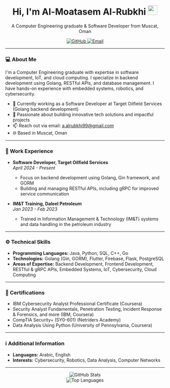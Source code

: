 <!-- Header Section -->
<div align="center">
  <h1>Hi, I'm Al-Moatasem Al-Rubkhi <img src="https://media.giphy.com/media/hvRJCLFzcasrR4ia7z/giphy.gif" width="30"/></h1>
  <p>A Computer Engineering graduate & Software Developer from Muscat, Oman</p>
</div>

<!-- Social Links -->
<div align="center">
  <a href="https://github.com/yourusername" target="_blank">
    <img src="https://img.shields.io/badge/GitHub-100000?style=for-the-badge&logo=github&logoColor=white" alt="GitHub">
  </a>
  <a href="mailto:a.alrubkhi99@gmail.com" target="_blank">
    <img src="https://img.shields.io/badge/Email-D14836?style=for-the-badge&logo=gmail&logoColor=white" alt="Email">
  </a>
  <!-- Add additional links if needed -->
</div>

---

<!-- About Me -->
### :computer: About Me
I'm a Computer Engineering graduate with expertise in software development, IoT, and cloud computing. I specialize in backend development using Golang, RESTful APIs, and database management. I have hands-on experience with embedded systems, robotics, and cybersecurity.

- 🔭 Currently working as a Software Developer at Target Oilfield Services (Golang backend development)
- 🌱 Passionate about building innovative tech solutions and impactful projects
- 📫 Reach out via email: [a.alrubkhi99@gmail.com](mailto:a.alrubkhi99@gmail.com)
- 🌐 Based in Muscat, Oman

---

<!-- Work Experience -->
### :briefcase: Work Experience
- **Software Developer, Target Oilfield Services**  
  *April 2024 - Present*  
  - Focus on backend development using Golang, Gin framework, and GORM  
  - Building and managing RESTful APIs, including gRPC for improved service communication  

- **IM&T Training, Daleel Petroleum**  
  *Jan 2023 - Feb 2023*  
  - Trained in Information Management & Technology (IM&T) systems and data handling in the petroleum industry

---

<!-- Technical Skills -->
### :gear: Technical Skills
- **Programming Languages:** Java, Python, SQL, C++, Go
- **Technologies:** Golang (Gin, GORM), Flutter, Firebase, Flask, PostgreSQL
- **Areas of Expertise:** Backend Development, Frontend Development, RESTful & gRPC APIs, Embedded Systems, IoT, Cybersecurity, Cloud Computing

---

<!-- Certifications -->
### :medal_sports: Certifications
- IBM Cybersecurity Analyst Professional Certificate (Coursera)
- Security Analyst Fundamentals, Penetration Testing, Incident Response & Forensics, and more (IBM, Coursera)
- CompTIA Security+ (SY0-601) (Netriders Academy)
- Data Analysis Using Python (University of Pennsylvania, Coursera)

---

<!-- Additional Information -->
### :information_source: Additional Information
- **Languages:** Arabic, English
- **Interests:** Cybersecurity, Robotics, Data Analysis, Computer Networks

---

<div align="center">
  <img src="https://github-readme-stats.vercel.app/api?username=yourusername&show_icons=true&theme=radical" alt="GitHub Stats" />
  <br/>
  <img src="https://github-readme-stats.vercel.app/api/top-langs/?username=yourusername&layout=compact&theme=radical" alt="Top Languages" />
</div>
